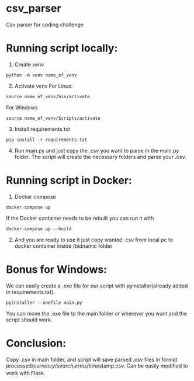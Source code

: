 # csv_parser
Csv parser for coding challenge

# Running script locally:
1. Create venv
```
python -m venv name_of_venv
```
2. Activate venv
For Linux:
```
source name_of_venv/bin/activate 
```
For Windows
```
source name_of_venv/Scripts/activate  
```
3. Install requirements.txt
```
pip install -r requirements.txt
```
4. Run main.py and just copy the .csv you want to parse in the main.py folder. The script will create the necessary folders and parse your .csv.

# Running script in Docker:

1. Docker compose
```
docker-compose up 
```
If the Docker container needs to be rebuilt you can run it with 
```
docker-compose up --build
```
2. And you are ready to use it just copy wanted .csv from local pc to docker container inside /bidnamic folder

# Bonus for Windows:
We can easily create a .exe file for our script with pyinstaller(already added in requirements.txt).
```
pyinstaller --onefile main.py
```
You can move the .exe file to the main folder or wherever you want and the script should work.

# Conclusion:
Copy .csv in main folder, and script will save parsed .csv files in format processed/$currency/search_terms/$timestamp.csv. Can be easily modified to work with Flask.
